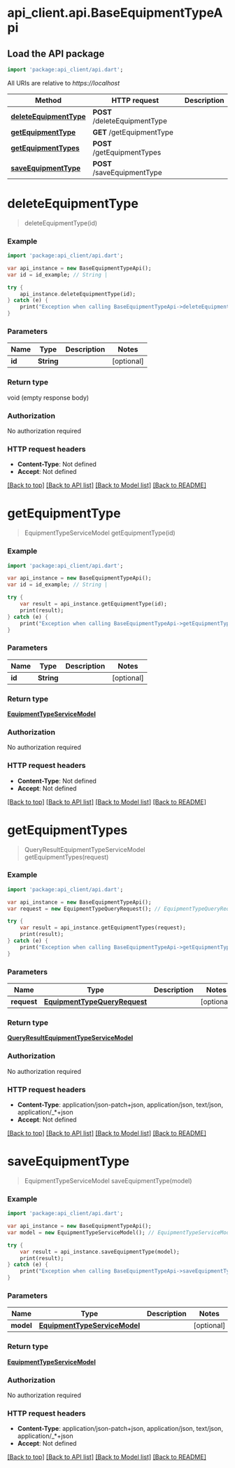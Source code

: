 # api_client.api.BaseEquipmentTypeApi

## Load the API package
```dart
import 'package:api_client/api.dart';
```

All URIs are relative to *https://localhost*

Method | HTTP request | Description
------------- | ------------- | -------------
[**deleteEquipmentType**](BaseEquipmentTypeApi.md#deleteEquipmentType) | **POST** /deleteEquipmentType | 
[**getEquipmentType**](BaseEquipmentTypeApi.md#getEquipmentType) | **GET** /getEquipmentType | 
[**getEquipmentTypes**](BaseEquipmentTypeApi.md#getEquipmentTypes) | **POST** /getEquipmentTypes | 
[**saveEquipmentType**](BaseEquipmentTypeApi.md#saveEquipmentType) | **POST** /saveEquipmentType | 


# **deleteEquipmentType**
> deleteEquipmentType(id)



### Example 
```dart
import 'package:api_client/api.dart';

var api_instance = new BaseEquipmentTypeApi();
var id = id_example; // String | 

try { 
    api_instance.deleteEquipmentType(id);
} catch (e) {
    print("Exception when calling BaseEquipmentTypeApi->deleteEquipmentType: $e\n");
}
```

### Parameters

Name | Type | Description  | Notes
------------- | ------------- | ------------- | -------------
 **id** | **String**|  | [optional] 

### Return type

void (empty response body)

### Authorization

No authorization required

### HTTP request headers

 - **Content-Type**: Not defined
 - **Accept**: Not defined

[[Back to top]](#) [[Back to API list]](../README.md#documentation-for-api-endpoints) [[Back to Model list]](../README.md#documentation-for-models) [[Back to README]](../README.md)

# **getEquipmentType**
> EquipmentTypeServiceModel getEquipmentType(id)



### Example 
```dart
import 'package:api_client/api.dart';

var api_instance = new BaseEquipmentTypeApi();
var id = id_example; // String | 

try { 
    var result = api_instance.getEquipmentType(id);
    print(result);
} catch (e) {
    print("Exception when calling BaseEquipmentTypeApi->getEquipmentType: $e\n");
}
```

### Parameters

Name | Type | Description  | Notes
------------- | ------------- | ------------- | -------------
 **id** | **String**|  | [optional] 

### Return type

[**EquipmentTypeServiceModel**](EquipmentTypeServiceModel.md)

### Authorization

No authorization required

### HTTP request headers

 - **Content-Type**: Not defined
 - **Accept**: Not defined

[[Back to top]](#) [[Back to API list]](../README.md#documentation-for-api-endpoints) [[Back to Model list]](../README.md#documentation-for-models) [[Back to README]](../README.md)

# **getEquipmentTypes**
> QueryResultEquipmentTypeServiceModel getEquipmentTypes(request)



### Example 
```dart
import 'package:api_client/api.dart';

var api_instance = new BaseEquipmentTypeApi();
var request = new EquipmentTypeQueryRequest(); // EquipmentTypeQueryRequest | 

try { 
    var result = api_instance.getEquipmentTypes(request);
    print(result);
} catch (e) {
    print("Exception when calling BaseEquipmentTypeApi->getEquipmentTypes: $e\n");
}
```

### Parameters

Name | Type | Description  | Notes
------------- | ------------- | ------------- | -------------
 **request** | [**EquipmentTypeQueryRequest**](EquipmentTypeQueryRequest.md)|  | [optional] 

### Return type

[**QueryResultEquipmentTypeServiceModel**](QueryResultEquipmentTypeServiceModel.md)

### Authorization

No authorization required

### HTTP request headers

 - **Content-Type**: application/json-patch+json, application/json, text/json, application/_*+json
 - **Accept**: Not defined

[[Back to top]](#) [[Back to API list]](../README.md#documentation-for-api-endpoints) [[Back to Model list]](../README.md#documentation-for-models) [[Back to README]](../README.md)

# **saveEquipmentType**
> EquipmentTypeServiceModel saveEquipmentType(model)



### Example 
```dart
import 'package:api_client/api.dart';

var api_instance = new BaseEquipmentTypeApi();
var model = new EquipmentTypeServiceModel(); // EquipmentTypeServiceModel | 

try { 
    var result = api_instance.saveEquipmentType(model);
    print(result);
} catch (e) {
    print("Exception when calling BaseEquipmentTypeApi->saveEquipmentType: $e\n");
}
```

### Parameters

Name | Type | Description  | Notes
------------- | ------------- | ------------- | -------------
 **model** | [**EquipmentTypeServiceModel**](EquipmentTypeServiceModel.md)|  | [optional] 

### Return type

[**EquipmentTypeServiceModel**](EquipmentTypeServiceModel.md)

### Authorization

No authorization required

### HTTP request headers

 - **Content-Type**: application/json-patch+json, application/json, text/json, application/_*+json
 - **Accept**: Not defined

[[Back to top]](#) [[Back to API list]](../README.md#documentation-for-api-endpoints) [[Back to Model list]](../README.md#documentation-for-models) [[Back to README]](../README.md)


